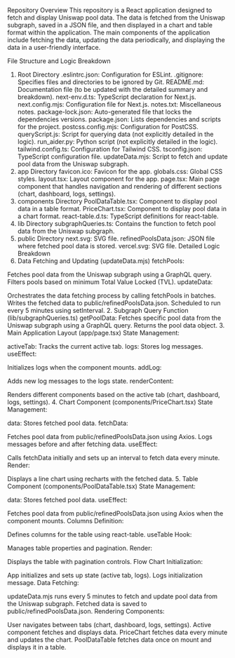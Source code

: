 Repository Overview
This repository is a React application designed to fetch and display Uniswap pool data. The data is fetched from the Uniswap subgraph, saved in a JSON file, and then displayed in a chart and table format within the application. The main components of the application include fetching the data, updating the data periodically, and displaying the data in a user-friendly interface.

File Structure and Logic Breakdown
1. Root Directory
.eslintrc.json: Configuration for ESLint.
.gitignore: Specifies files and directories to be ignored by Git.
README.md: Documentation file (to be updated with the detailed summary and breakdown).
next-env.d.ts: TypeScript declaration for Next.js.
next.config.mjs: Configuration file for Next.js.
notes.txt: Miscellaneous notes.
package-lock.json: Auto-generated file that locks the dependencies versions.
package.json: Lists dependencies and scripts for the project.
postcss.config.mjs: Configuration for PostCSS.
queryScript.js: Script for querying data (not explicitly detailed in the logic).
run_aider.py: Python script (not explicitly detailed in the logic).
tailwind.config.ts: Configuration for Tailwind CSS.
tsconfig.json: TypeScript configuration file.
updateData.mjs: Script to fetch and update pool data from the Uniswap subgraph.
2. app Directory
favicon.ico: Favicon for the app.
globals.css: Global CSS styles.
layout.tsx: Layout component for the app.
page.tsx: Main page component that handles navigation and rendering of different sections (chart, dashboard, logs, settings).
3. components Directory
PoolDataTable.tsx: Component to display pool data in a table format.
PriceChart.tsx: Component to display pool data in a chart format.
react-table.d.ts: TypeScript definitions for react-table.
4. lib Directory
subgraphQueries.ts: Contains the function to fetch pool data from the Uniswap subgraph.
5. public Directory
next.svg: SVG file.
refinedPoolsData.json: JSON file where fetched pool data is stored.
vercel.svg: SVG file.
Detailed Logic Breakdown
1. Data Fetching and Updating (updateData.mjs)
fetchPools:

Fetches pool data from the Uniswap subgraph using a GraphQL query.
Filters pools based on minimum Total Value Locked (TVL).
updateData:

Orchestrates the data fetching process by calling fetchPools in batches.
Writes the fetched data to public/refinedPoolsData.json.
Scheduled to run every 5 minutes using setInterval.
2. Subgraph Query Function (lib/subgraphQueries.ts)
getPoolData:
Fetches specific pool data from the Uniswap subgraph using a GraphQL query.
Returns the pool data object.
3. Main Application Layout (app/page.tsx)
State Management:

activeTab: Tracks the current active tab.
logs: Stores log messages.
useEffect:

Initializes logs when the component mounts.
addLog:

Adds new log messages to the logs state.
renderContent:

Renders different components based on the active tab (chart, dashboard, logs, settings).
4. Chart Component (components/PriceChart.tsx)
State Management:

data: Stores fetched pool data.
fetchData:

Fetches pool data from public/refinedPoolsData.json using Axios.
Logs messages before and after fetching data.
useEffect:

Calls fetchData initially and sets up an interval to fetch data every minute.
Render:

Displays a line chart using recharts with the fetched data.
5. Table Component (components/PoolDataTable.tsx)
State Management:

data: Stores fetched pool data.
useEffect:

Fetches pool data from public/refinedPoolsData.json using Axios when the component mounts.
Columns Definition:

Defines columns for the table using react-table.
useTable Hook:

Manages table properties and pagination.
Render:

Displays the table with pagination controls.
Flow Chart
Initialization:

App initializes and sets up state (active tab, logs).
Logs initialization message.
Data Fetching:

updateData.mjs runs every 5 minutes to fetch and update pool data from the Uniswap subgraph.
Fetched data is saved to public/refinedPoolsData.json.
Rendering Components:

User navigates between tabs (chart, dashboard, logs, settings).
Active component fetches and displays data.
PriceChart fetches data every minute and updates the chart.
PoolDataTable fetches data once on mount and displays it in a table.